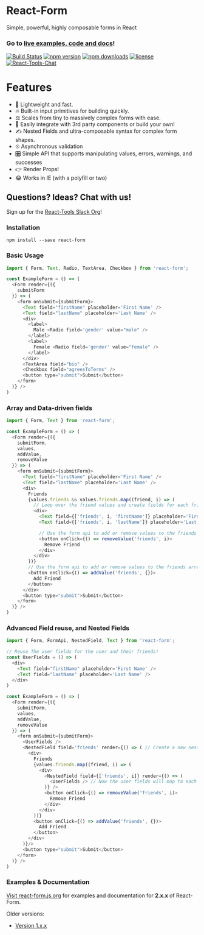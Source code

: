 # React-Form
Simple, powerful, highly composable forms in React

### Go to [live examples, code and docs](https://react-form.js.org)!

[![Build Status](https://travis-ci.org/react-tools/react-form.svg?branch=master)](https://travis-ci.org/react-tools/react-form)
[![npm version](https://img.shields.io/npm/v/react-form.svg)](https://www.npmjs.com/package/react-form)
[![npm downloads](https://img.shields.io/npm/dm/react-form.svg)](https://www.npmjs.com/package/react-form)
[![license](https://img.shields.io/github/license/mashape/apistatus.svg?maxAge=2592000)](https://github.com/react-tools/react-form/blob/master/LICENSE)
[![React-Tools-Chat](https://img.shields.io/badge/slack-react--chat-blue.svg)](https://react-chat-signup.herokuapp.com/)

# Features
- 🚀 Lightweight and fast.
- 🔥 Built-in input primitives for building quickly.
- ⚖️ Scales from tiny to massively complex forms with ease.
- 🚚 Easily integrate with 3rd party components or build your own!
- ✍️ Nested Fields and ultra-composable syntax for complex form shapes.
- ⏲ Asynchronous validation
- 🎛 Simple API that supports manipulating values, errors, warnings, and successes
- 👉 Render Props!
- 😂 Works in IE (with a polyfill or two)

## Questions? Ideas? Chat with us!
Sign up for the [React-Tools Slack Org](https://react-chat-signup.herokuapp.com/)!

### Installation
`npm install --save react-form`

### Basic Usage
```javascript
import { Form, Text, Radio, TextArea, Checkbox } from 'react-form';

const ExampleForm = () => (
  <Form render={({
    submitForm
  }) => (
    <form onSubmit={submitForm}>
      <Text field="firstName" placeholder='First Name' />
      <Text field="lastName" placeholder='Last Name' />
      <div>
        <label>
          Male <Radio field='gender' value="male" />
        </label>
        <label>
          Female <Radio field='gender' value="female" />
        </label>
      </div>
      <TextArea field="bio" />
      <Checkbox field="agreesToTerms" />
      <button type="submit">Submit</button>
    </form>
  )} />
)
```

### Array and Data-driven fields
```javascript
import { Form, Text } from 'react-form';

const ExampleForm = () => (
  <Form render={({
    submitForm,
    values,
    addValue,
    removeValue
  }) => (
    <form onSubmit={submitForm}>
      <Text field="firstName" placeholder='First Name' />
      <Text field="lastName" placeholder='Last Name' />
      <div>
        Friends
        {values.friends && values.friends.map((friend, i) => (
          // Loop over the friend values and create fields for each friend
          <div>
            <Text field={['friends', i, 'firstName']} placeholder='First Name' />
            <Text field={['friends', i, 'lastName']} placeholder='Last Name' />

            // Use the form api to add or remove values to the friends array
            <button onClick={() => removeValue('friends', i)>
              Remove Friend
            </div>
          </div>
        ))}
        // Use the form api to add or remove values to the friends array
        <button onClick={() => addValue('friends', {})>
          Add Friend
        </button>
      </div>
      <button type="submit">Submit</button>
    </form>
  )} />
)
```

### Advanced Field reuse, and Nested Fields
```javascript
import { Form, FormApi, NestedField, Text } from 'react-form';

// Reuse The user fields for the user and their friends!
const UserFields = () => (
  <div>
    <Text field="firstName" placeholder='First Name' />
    <Text field="lastName" placeholder='Last Name' />
  </div>
)

const ExampleForm = () => (
  <Form render={({
    submitForm,
    values,
    addValue,
    removeValue
  }) => (
    <form onSubmit={submitForm}>
      <UserFields />
      <NestedField field='friends' render={() => ( // Create a new nested field context
        <div>
          Friends
          {values.friends.map((friend, i) => (
            <div>
              <NestedField field={['friends', i]} render={() => (
                <UserFields /> // Now the user fields will map to each friend!
              )} />
              <button onClick={() => removeValue('friends', i)>
                Remove Friend
              </div>
            </div>
          ))}
          <button onClick={() => addValue('friends', {})>
            Add Friend
          </button>
        </div>
      )}/>
      <button type="submit">Submit</button>
    </form>
  )} />
)
```

### Examples & Documentation
[Visit react-form.js.org](https://react-form.js.org) for examples and documentation for **2.x.x** of React-Form.

Older versions:
* [Version 1.x.x](https://github.com/react-tools/react-form/tree/v1.3.0)
